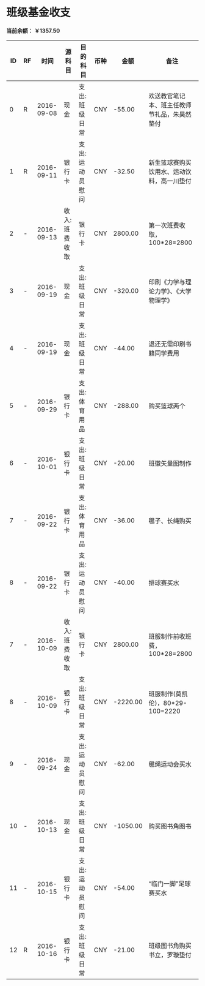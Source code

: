 # 班级基金收支

**当前余额： ￥1357.50**

ID| RF |时间 |  源科目 | 目的科目 | 币种 | 金额 | 备注
---|---|--------|---------|------|---- | -----  | ----
 0 | R | 2016-09-08 | 现金 | 支出:班级日常 | CNY | -55.00 | 欢送教官笔记本、班主任教师节礼品，朱昊然垫付
 1 | R | 2016-09-11 | 银行卡 | 支出:运动员慰问 | CNY | -32.50 | 新生篮球赛购买饮用水、运动饮料，高一川垫付
 2 | - | 2016-09-13 | 收入:班费收取 | 银行卡 | CNY | 2800.00 | 第一次班费收取，100*28=2800
 3 | - | 2016-09-19 | 现金 | 支出:班级日常 | CNY | -320.00 | 印刷《力学与理论力学》、《大学物理学》
 4 | - | 2016-09-19 | 现金 | 支出:班级日常 | CNY | -44.00 | 退还无需印刷书籍同学费用
 5 | - | 2016-09-29 | 银行卡 | 支出:体育用品 | CNY | -288.00 | 购买篮球两个
 6 | - | 2016-10-01 | 银行卡 | 支出:班级日常 | CNY | -20.00 | 班徽矢量图制作
 7 | - | 2016-09-22 | 银行卡 | 支出:体育用品 | CNY | -36.00 | 毽子、长绳购买
 8 | - | 2016-09-22 | 银行卡 | 支出:运动员慰问 | CNY | -40.00 | 排球赛买水
 7 | - | 2016-10-09 | 收入:班费收取 | 银行卡 | CNY | 2800.00 | 班服制作前收班费，100*28=2800
 8 | - | 2016-10-09 | 银行卡 | 支出:班级日常 | CNY | -2220.00 | 班服制作(莫凯伦)，80*29-100=2220
 9 | - | 2016-09-24 | 现金 | 支出:运动员慰问 | CNY | -62.00 | 毽绳运动会买水
 10 | - | 2016-10-13 | 现金 | 支出:班级日常 | CNY | -1050.00 | 购买图书角图书
 11 | - | 2016-10-15 | 银行卡 | 支出:运动员慰问 | CNY | -54.00 | “临门一脚”足球赛买水
 12 | R | 2016-10-16 | 银行卡 | 支出:班级日常 | CNY | -21.00 | 班级图书角购买书立，罗璇垫付
